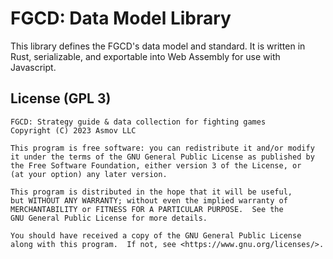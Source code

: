 FGCD: Data Model Library
=============================

This library defines the FGCD's data model and standard. It is written in Rust, serializable, and exportable into Web Assembly for use with Javascript.

## License (GPL 3)
```
FGCD: Strategy guide & data collection for fighting games
Copyright (C) 2023 Asmov LLC

This program is free software: you can redistribute it and/or modify
it under the terms of the GNU General Public License as published by
the Free Software Foundation, either version 3 of the License, or
(at your option) any later version.

This program is distributed in the hope that it will be useful,
but WITHOUT ANY WARRANTY; without even the implied warranty of
MERCHANTABILITY or FITNESS FOR A PARTICULAR PURPOSE.  See the
GNU General Public License for more details.

You should have received a copy of the GNU General Public License
along with this program.  If not, see <https://www.gnu.org/licenses/>.
```
